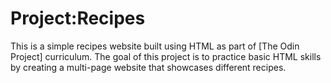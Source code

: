 # Project:Recipes

This is a  simple recipes website built using HTML as part of [The Odin Project] curriculum. The goal of this project is to practice basic HTML skills by creating a multi-page website that showcases different recipes.  